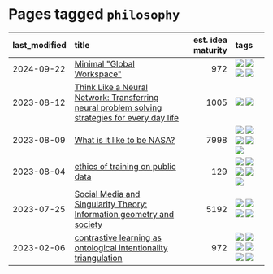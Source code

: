 # Pages tagged `philosophy`

|last_modified|title|est. idea maturity|tags
|:---|:---|---:|:---|
|2024-09-22|[Minimal "Global Workspace"](../pubsub_for_gwt.md)|972|[![](https://img.shields.io/badge/tag-agentic-5e378d)](../tags/agentic.md) [![](https://img.shields.io/badge/tag-experimental-77485f)](../tags/experimental.md) [![](https://img.shields.io/badge/tag-open_source-394ee4)](../tags/open_source.md) [![](https://img.shields.io/badge/tag-philosophy-e168be)](../tags/philosophy.md)|
|2023-08-12|[Think Like a Neural Network: Transferring neural problem solving strategies for every day life](../think_like_an_ann.md)|1005|[![](https://img.shields.io/badge/tag-philosophy-e168be)](../tags/philosophy.md) [![](https://img.shields.io/badge/tag-publication-7fe3bd)](../tags/publication.md)|
|2023-08-09|[What is it like to be NASA?](../what_is_it_like_to_be_nasa.md)|7998|[![](https://img.shields.io/badge/tag-disunity_of_identity-1dc0d1)](../tags/disunity_of_identity.md) [![](https://img.shields.io/badge/tag-organization_as_entity-4d5a4)](../tags/organization_as_entity.md) [![](https://img.shields.io/badge/tag-philosophy-e168be)](../tags/philosophy.md) [![](https://img.shields.io/badge/tag-society_of_mind-96f12e)](../tags/society_of_mind.md) [![](https://img.shields.io/badge/tag-theory_of_mind-b08442)](../tags/theory_of_mind.md)|
|2023-08-04|[ethics of training on public data](../ethics_of_public_data.md)|129|[![](https://img.shields.io/badge/tag-ai_ethics-3c3258)](../tags/ai_ethics.md) [![](https://img.shields.io/badge/tag-ethics-d47f6f)](../tags/ethics.md) [![](https://img.shields.io/badge/tag-fair_use-913db)](../tags/fair_use.md) [![](https://img.shields.io/badge/tag-philosophy-e168be)](../tags/philosophy.md) [![](https://img.shields.io/badge/tag-remix_culture-193ec4)](../tags/remix_culture.md)|
|2023-07-25|[Social Media and Singularity Theory: Information geometry and society](../social_singularities.md)|5192|[![](https://img.shields.io/badge/tag-alignment-82f36e)](../tags/alignment.md) [![](https://img.shields.io/badge/tag-information_geometry-37db7)](../tags/information_geometry.md) [![](https://img.shields.io/badge/tag-philosophy-e168be)](../tags/philosophy.md) [![](https://img.shields.io/badge/tag-publication-7fe3bd)](../tags/publication.md)|
|2023-02-06|[contrastive learning as ontological intentionality triangulation](../contrastive_learning_as_ontological_intentionality_triangulation.md)|972|[![](https://img.shields.io/badge/tag-meta-a682e)](../tags/meta.md) [![](https://img.shields.io/badge/tag-philosophy-e168be)](../tags/philosophy.md) [![](https://img.shields.io/badge/tag-semiotics-759071)](../tags/semiotics.md) [![](https://img.shields.io/badge/tag-synesthesia-7a219d)](../tags/synesthesia.md) [![](https://img.shields.io/badge/tag-theory-a777bf)](../tags/theory.md) [![](https://img.shields.io/badge/tag-wip-496a1)](../tags/wip.md)|